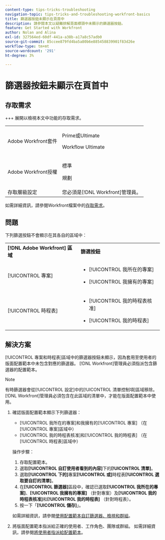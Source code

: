 ```yaml
---
content-type: tips-tricks-troubleshooting
navigation-topic: tips-tricks-and-troubleshooting-workfront-basics
title: 篩選器按鈕未顯示在頁首中
description: 請參閱本文以疑難排解頁面標頭中未顯示的篩選器按鈕。
feature: Get Started with Workfront
author: Nolan and Alina
exl-id: 327564ed-60df-441a-a38b-a17a8c57adb0
source-git-commit: 85ccee879fd4ba5a80b6e885458839901f83d26e
workflow-type: tm+mt
source-wordcount: '291'
ht-degree: 3%

---
```


# 篩選器按鈕未顯示在頁首中

## 存取需求

+++ 展開以檢視本文中功能的存取需求。

<table>
  <tr>
   <td>Adobe Workfront套件
   </td>
   <td> <p>Prime或Ultimate</p>
    <p>Workflow Ultimate</p>
   </td>
  </tr>
  <tr>
   <td>Adobe Workfront授權
   </td>
   <td><p>標準</p>
   <p>規劃</p>
   </td>
  </tr>
   <tr>
   <td>存取層級設定
   </td>
   <td>您必須是[!DNL Workfront]管理員。
   </td>
  </tr>
</table>

如需詳細資訊，請參閱Workfront檔案中的[存取需求](/help/quicksilver/administration-and-setup/add-users/access-levels-and-object-permissions/access-level-requirements-in-documentation.md)。

## 問題

下列篩選按鈕不會顯示在其各自的區域中：

<table style="table-layout:auto"> 
 <col> 
 <col> 
 <tbody> 
  <tr> 
   <td><strong>[!DNL Adobe Workfront] 區域</strong></td> 
   <td><strong>篩選按鈕</strong></td> 
  </tr> 
  <tr> 
   <td> <p>[!UICONTROL 專案] </p> </td> 
   <td> 
    <ul> 
     <li> <p>[!UICONTROL 我所在的專案]</p> </li> 
     <li> <p>[!UICONTROL 我擁有的專案]</p> </li> 
    </ul> </td> 
  </tr> 
  <tr> 
   <td><span>[!UICONTROL 時程表]</span> </td> 
   <td> 
    <ul> 
     <li> <p><span>[!UICONTROL 我的時程表核准]</span> </p> </li> 
     <li> <p><span>[!UICONTROL 我的時程表]</span> </p> </li> 
    </ul> </td> 
  </tr> 
 </tbody> 
</table>

## 解決方案

[!UICONTROL 專案和時程表]區域中的篩選器按鈕未顯示，因為套用至使用者的版面配置範本中未包含對應的篩選器。 [!DNL Workfront]管理員必須指派包含篩選器的配置範本。

>[!NOTE]
>
>有時篩選器會從[!UICONTROL 設定]中的[!UICONTROL 清單控制項]區域移除。 [!DNL Workfront]管理員必須包含在此區域的清單中，才能在版面配置範本中使用。

1. 確認版面配置範本顯示下列篩選器：

   * [!UICONTROL 我所在的專案]和我擁有的[!UICONTROL 專案] （在[!UICONTROL 專案]區域中）
   * [!UICONTROL 我的時程表核准]和[!UICONTROL 我的時程表] （在[!UICONTROL 時程表]區域中）

   操作步驟：

   1. 存取配置範本。
   1. 選取&#x200B;**[!UICONTROL 自訂使用者看到的內容]**&#x200B;下的&#x200B;**[!UICONTROL 清單]**。
   1. 選取&#x200B;**[!UICONTROL 下的]**&#x200B;專案&#x200B;**[!UICONTROL 或]**&#x200B;時程表&#x200B;**[!UICONTROL 選取要自訂的清單]**。
   1. 在&#x200B;**[!UICONTROL 篩選器]**&#x200B;區段中，確認已選取&#x200B;**[!UICONTROL 我所在的專案]**、**[!UICONTROL 我擁有的專案]** （針對專案）及&#x200B;**[!UICONTROL 我的時程表核准]**&#x200B;和&#x200B;**[!UICONTROL 我的時程表]** （針對時程表）。
   1. 按一下「**[!UICONTROL 儲存]**」。

   如需詳細資訊，請參閱[使用配置範本自訂篩選器、檢視和群組](../../administration-and-setup/customize-workfront/use-layout-templates/customize-fvg-list-controls-layout-template.md)。

1. 將版面配置範本指派給正確的使用者、工作角色、團隊或群組。 如需詳細資訊，請參閱[將使用者指派給配置範本](../../administration-and-setup/customize-workfront/use-layout-templates/assign-users-to-layout-template.md)。
